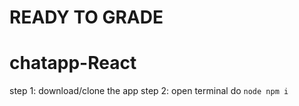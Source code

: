 # READY TO GRADE

# chatapp-React

step 1: download/clone the app
step 2: open terminal do ```node npm i```

